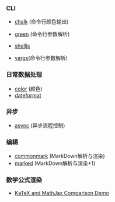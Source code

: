 ### CLI

- [chalk](https://www.npmjs.com/package/chalk) (命令行颜色输出)
- [green](https://www.npmjs.com/package/green) (命令行参数解析)

- [shelljs](调用系统命令)
- [yargs](https://www.npmjs.com/package/yargs)(命令行参数解析)

### 日常数据处理

- [color](https://www.npmjs.com/package/color) (颜色)
- [dateformat]()

### 异步

- [async](https://www.npmjs.com/package/async) (异步流程控制)

### 编辑

- [commonmark](https://www.npmjs.com/package/commonmark) (MarkDown解析与渲染)
- [marked](https://www.npmjs.com/package/marked) (MarkDown解析与渲染+1)

### 数学公式渲染

- [KaTeX and MathJax Comparison Demo](http://www.intmath.com/cg5/katex-mathjax-comparison.php)